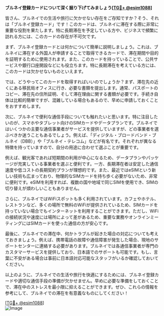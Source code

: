 **ブルネイ登録カードについて深く掘り下げてみましょう[[TG💪+ @esim1088](https://t.me/s/esim1088)]**

皆さん、ブルネイでの生活や旅行に欠かせない存在をご存知ですか？そう、それは「ブルネイ登録カード」です！このカードは、ブルネイに滞在する際に非常に重要な役割を果たします。特に長期滞在を予定している方や、ビジネスで頻繁に訪れる方には、このカードの存在が不可欠です。

まず、ブルネイ登録カードとは何かについて簡単に説明しましょう。これは、ブルネイに滞在する外国人が申請することで取得できるカードで、滞在期間や目的を証明するために使用されます。また、このカードを持っていることで、公共サービスや銀行口座開設などにも役立ちます。特に長期滞在を考えている方には、このカードは欠かせないものといえます。

では、どうやってこのカードを取得すればいいのでしょうか？まず、滞在先の近くにある移民局オフィスに行き、必要な書類を提出します。通常、パスポートのコピー、滞在先の住所証明、そして滞在理由に関する書類が必要です。手続き自体は比較的簡単ですが、混雑している場合もあるので、早めに申請しておくことをおすすめします。

次に、ブルネイで便利な通信手段についても触れたいと思います。特に注目したいのが、スマホやタブレット向けのSIMカードやデータプランです。ブルネイではいくつかの主要な通信事業者がサービスを提供していますが、どの事業者を選ぶべきか迷うこともあるでしょう。例えば、「ディジタル・ブロードバンド・ブルネイ（DBB）」や「ブルネイ・テレコム」などが有名です。それぞれが異なる特徴を持っていますので、自分の用途に合わせて選ぶことが重要です。

例えば、観光客であれば短期間の利用が中心になるため、データプランやパッケージが充実している事業者を選ぶと便利です。一方、長期滞在者は安定した通信速度や低コストの長期契約プランが理想的です。また、最近ではeSIMという新しい技術も広まっており、物理的なSIMカードを持ち歩く必要がないため、非常に便利です。eSIMを利用すれば、複数の国や地域で同じSIMを使用でき、SIMの切り替えが煩わしいこともありません。

さらに、ブルネイではWiFiスポットも多く利用されています。カフェやホテル、レストランなど、多くの場所で無料のWiFiが提供されているため、SIMカードを持っていない場合でもインターネットを利用することができます。ただし、WiFiの接続状況や速度には場所によって差があるため、重要な業務やオンラインミーティングにはSIMカードを使った通信の方が安心です。

最後に、ブルネイでの滞在中、何かトラブルが起きた場合の対応についても考えておきましょう。例えば、携帯電話の故障や通信障害が発生した場合、現地のサポートセンターに連絡する必要があります。ブルネイでは各通信事業者が専門のカスタマーサービスを提供しており、日本語でのサポートも可能です。もし、言葉に不安がある場合は事前に日本語対応可能なスタッフがいるか確認しておいてください。

以上のように、ブルネイでの生活や旅行を快適にするためには、ブルネイ登録カードや適切な通信手段の準備が欠かせません。早めに必要な準備をしておくことで、滞在中のストレスを最小限に抑えることができます。ぜひ、これらの情報を参考にして、ブルネイでの滞在を有意義なものにしてください！

[[TG💪+ @esim1088](https://t.me/s/esim1088)]  
![Image](https://i.postimg.cc/Y0z9fWf4/image.png)